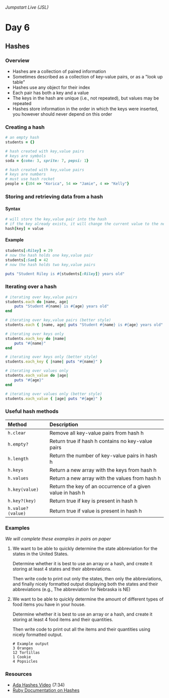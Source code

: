 _Jumpstart Live (JSL)_
# Day 6
## Hashes

### Overview
* Hashes are a collection of paired information
* Sometimes described as a collection of key-value pairs, or as a "look up table"
* Hashes use any object for their index
* Each pair has both a key and a value
* The keys in the hash are unique (i.e., not repeated), but values may be repeated
* Hashes store information in the order in which the keys were inserted, you however should never depend on this order

### Creating a hash

```ruby
# an empty hash
students = {}

# hash created with key,value pairs
# keys are symbols
soda = {coke: 3, sprite: 7, pepsi: 1}

# hash created with key,value pairs
# keys are numbers
# must use hash rocket
people = {104 => "Korica", 54 => "Jamie", 4 => "Kelly"}
```

### Storing and retrieving data from a hash

#### Syntax

```ruby
# will store the key,value pair into the hash
# if the key already exists, it will change the current value to the new value
hash[key] = value
```

#### Example
```ruby
students[:Riley] = 29
# now the hash holds one key,value pair
students[:Sam] = 42
# now the hash holds two key,value pairs

puts "Student Riley is #{students[:Riley]} years old"
```

### Iterating over a hash

```ruby
# iterating over key,value pairs
students.each do |name, age|
	puts "Student #{name} is #{age} years old"
end

# iterating over key,value pairs (better style)
students.each { |name, age| puts "Student #{name} is #{age} years old" }

# iterating over keys only
students.each_key do |name|
	puts "#{name}"
end

# iterating over keys only (better style)
students.each_key { |name| puts "#{name}" }

# iterating over values only
students.each_value do |age|
	puts "#{age}"
end

# iterating over values only (better style)
students.each_value { |age| puts "#{age}" }
```

### Useful hash methods

| Method | Description |
| :--- | :--- |
| `h.clear` | Remove all key-value pairs from hash h |
| `h.empty?` | Return true if hash h contains no key-value pairs |
| `h.length` | Return the number of key-value pairs in hash h |
| `h.keys` | Return a new array with the keys from hash h |
| `h.values` | Return a new array with the values from hash h |
| `h.key(value)` | Return the key of an occurrence of a given value in hash h |
| `h.key?(key)` | Return true if key is present in hash h |
| `h.value?(value)` | Return true if value is present in hash h |

### Examples
_We will complete these examples in pairs on paper_

1. We want to be able to quickly determine the state abbreviation for the states in the United States. 

	Determine whether it is best to use an array or a hash, and create it storing at least 4 states and their abbreviations.

	Then write code to print out only the states, then only the abbreviations, and finally nicely formatted output displaying both the states and their abbreviations (e.g., The abbreviation for Nebraska is NE)

2. We want to be able to quickly determine the amount of different types of food items you have in your house.

	Determine whether it is best to use an array or a hash, and create it storing at least 4 food items and their quantities.

	Then write code to print out all the items and their quantities using nicely formatted output.

	```
	# Example output
	3 Oranges
	12 Tortillas
	1 Cookie
	4 Popsicles
	```

### Resources
* [Ada Hashes Video](https://adaacademy.hosted.panopto.com/Panopto/Pages/Viewer.aspx?id=6bcf8425-d83c-43b3-8cdc-8792acca77ef) (7:34)
* [Ruby Documentation on Hashes](http://ruby-doc.org/core-2.4.0/Hash.html)

